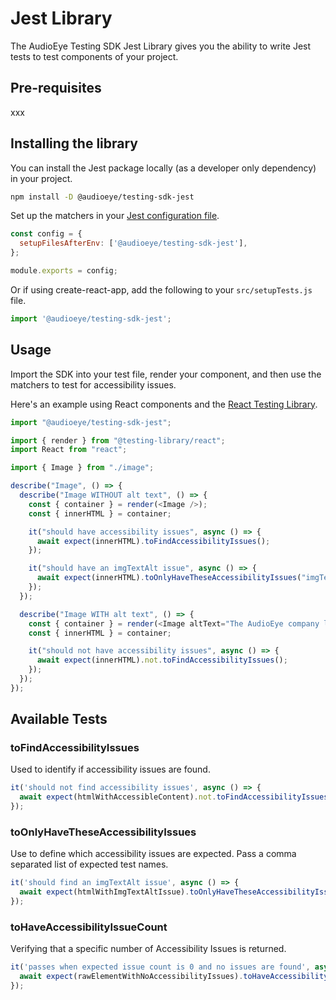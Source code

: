 # Jest Library

The AudioEye Testing SDK Jest Library gives you the ability to write Jest tests to  test components of your project.

## Pre-requisites
xxx

## Installing the library

You can install the Jest package locally (as a developer only dependency) in your project.

```bash
npm install -D @audioeye/testing-sdk-jest
```

Set up the matchers in your [Jest configuration file](https://jestjs.io/docs/configuration#setupfilesafterenv-array).

```javascript
const config = {
  setupFilesAfterEnv: ['@audioeye/testing-sdk-jest'],
};

module.exports = config;
```

Or if using create-react-app, add the following to your `src/setupTests.js` file.

```javascript
import '@audioeye/testing-sdk-jest';
```

## Usage
Import the SDK into your test file, render your component, and then use the matchers to test for accessibility issues.

Here's an example using React components and the [React Testing Library](https://testing-library.com/docs/react-testing-library/intro).

```javascript
import "@audioeye/testing-sdk-jest";

import { render } from "@testing-library/react";
import React from "react";

import { Image } from "./image";

describe("Image", () => {
  describe("Image WITHOUT alt text", () => {
    const { container } = render(<Image />);
    const { innerHTML } = container;

    it("should have accessibility issues", async () => {
      await expect(innerHTML).toFindAccessibilityIssues();
    });

    it("should have an imgTextAlt issue", async () => {
      await expect(innerHTML).toOnlyHaveTheseAccessibilityIssues("imgTextAlt");
    });
  });

  describe("Image WITH alt text", () => {
    const { container } = render(<Image altText="The AudioEye company logo" />);
    const { innerHTML } = container;

    it("should not have accessibility issues", async () => {
      await expect(innerHTML).not.toFindAccessibilityIssues();
    });
  });
});
```

## Available Tests

### toFindAccessibilityIssues
Used to identify if accessibility issues are found.

```javascript
it('should not find accessibility issues', async () => {
  await expect(htmlWithAccessibleContent).not.toFindAccessibilityIssues();
});
```

### toOnlyHaveTheseAccessibilityIssues
Use to define which accessibility issues are expected. Pass a comma separated list of expected test names.

```javascript
it('should find an imgTextAlt issue', async () => {
  await expect(htmlWithImgTextAltIssue).toOnlyHaveTheseAccessibilityIssues('imgTextAlt');
});
```

### toHaveAccessibilityIssueCount
Verifying that a specific number of Accessibility Issues is returned.

```javascript
it('passes when expected issue count is 0 and no issues are found', async () => {
  await expect(rawElementWithNoAccessibilityIssues).toHaveAccessibilityIssueCount(0);
});
```

